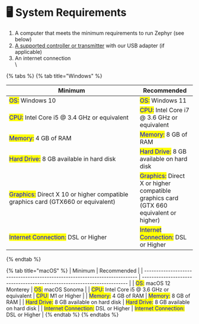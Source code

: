 # 🖥️ System Requirements

1. A computer that meets the minimum requirements to run Zephyr (see below)
2. [A supported controller or transmitter](supported-controllers.md) with our USB adapter (if applicable)
3. An internet connection\
   \


{% tabs %}
{% tab title="Windows" %}
<table><thead><tr><th width="337">Minimum</th><th>Recommended</th></tr></thead><tbody><tr><td><mark style="color:blue;">OS:</mark>  Windows 10</td><td><mark style="color:blue;">OS:</mark> Windows 11</td></tr><tr><td><mark style="color:blue;">CPU:</mark> Intel Core i5 @ 3.4 GHz or equivalent</td><td><mark style="color:blue;">CPU:</mark> Intel Core i7 @ 3.6 GHz or equivalent</td></tr><tr><td><mark style="color:blue;">Memory:</mark> 4 GB of RAM</td><td><mark style="color:blue;">Memory:</mark> 8 GB of RAM</td></tr><tr><td><mark style="color:blue;">Hard Drive:</mark> 8 GB available in hard disk</td><td><mark style="color:blue;">Hard Drive:</mark> 8 GB available on hard disk</td></tr><tr><td><mark style="color:blue;">Graphics:</mark> Direct X 10 or higher compatible graphics card (GTX660 or equivalent)</td><td><mark style="color:blue;">Graphics:</mark> Direct X or higher compatible graphics card (GTX 660 equivalent or higher)</td></tr><tr><td><mark style="color:blue;">Internet Connection:</mark> DSL or Higher</td><td><mark style="color:blue;">Internet Connection:</mark> DSL or Higher</td></tr></tbody></table>
{% endtab %}

{% tab title="macOS" %}
| Minimum                                                                     | Recommended                                                              |
| --------------------------------------------------------------------------- | ------------------------------------------------------------------------ |
| <mark style="color:blue;">OS:</mark> macOS 12 Monterey                      | <mark style="color:blue;">OS:</mark> macOS Sonoma                        |
| <mark style="color:blue;">CPU:</mark> Intel Core i5 @ 3.6 GHz or equivalent | <mark style="color:blue;">CPU:</mark> M1 or Higher                       |
| <mark style="color:blue;">Memory:</mark> 4 GB of RAM                        | <mark style="color:blue;">Memory:</mark> 8 GB of RAM                     |
| <mark style="color:blue;">Hard Drive:</mark> 8 GB available on hard disk    | <mark style="color:blue;">Hard Drive:</mark> 8 GB available on hard disk |
| <mark style="color:blue;">Internet Connection:</mark> DSL or Higher         | <mark style="color:blue;">Internet Connection:</mark> DSL or Higher      |
{% endtab %}
{% endtabs %}
